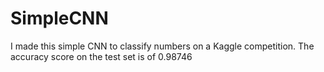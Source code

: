 # SimpleCNN
I made this simple CNN to classify numbers on a Kaggle competition.
The accuracy score on the test set is of 0.98746
